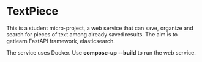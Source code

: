# TextPiece 
This is a student micro-project, a web service that can save, organize and search for pieces of text among already saved results. 
The aim is to getlearn FastAPI framework, elasticsearch. 

The service uses Docker.
Use **compose-up --build** to run the web service.

